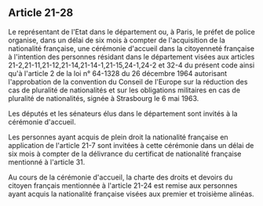 Article 21-28
----
Le représentant de l'Etat dans le département ou, à Paris, le préfet de police
organise, dans un délai de six mois à compter de l'acquisition de la nationalité
française, une cérémonie d'accueil dans la citoyenneté française à l'intention
des personnes résidant dans le département visées aux articles
21-2,21-11,21-12,21-14,21-14-1,21-15,24-1,24-2 et 32-4 du présent code ainsi
qu'à l'article 2 de la loi n° 64-1328 du 26 décembre 1964 autorisant
l'approbation de la convention du Conseil de l'Europe sur la réduction des cas
de pluralité de nationalités et sur les obligations militaires en cas de
pluralité de nationalités, signée à Strasbourg le 6 mai 1963.

Les députés et les sénateurs élus dans le département sont invités à la
cérémonie d'accueil.

Les personnes ayant acquis de plein droit la nationalité française en
application de l'article 21-7 sont invitées à cette cérémonie dans un délai de
six mois à compter de la délivrance du certificat de nationalité française
mentionné à l'article 31.

Au cours de la cérémonie d'accueil, la charte des droits et devoirs du citoyen
français mentionnée à l'article 21-24 est remise aux personnes ayant acquis la
nationalité française visées aux premier et troisième alinéas.
